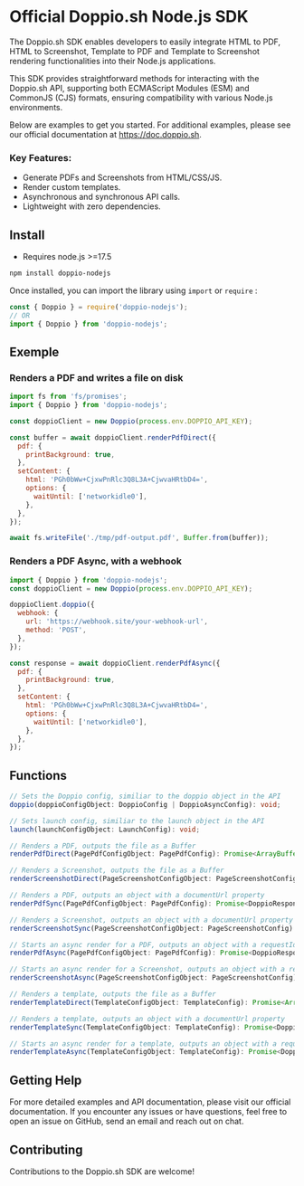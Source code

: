 # Official Doppio.sh Node.js SDK

The Doppio.sh SDK enables developers to easily integrate HTML to PDF, HTML to Screenshot, Template to PDF and Template to Screenshot rendering functionalities into their Node.js applications.

This SDK provides straightforward methods for interacting with the Doppio.sh API, supporting both ECMAScript Modules (ESM) and CommonJS (CJS) formats, ensuring compatibility with various Node.js environments.

Below are examples to get you started. For additional examples, please see our official documentation at https://doc.doppio.sh.

### Key Features:

- Generate PDFs and Screenshots from HTML/CSS/JS.
- Render custom templates.
- Asynchronous and synchronous API calls.
- Lightweight with zero dependencies.

## Install

- Requires node.js >=17.5

```sh
npm install doppio-nodejs
```

Once installed, you can import the library using `import` or `require` :

```js
const { Doppio } = require('doppio-nodejs');
// OR
import { Doppio } from 'doppio-nodejs';
```

## Exemple

### Renders a PDF and writes a file on disk

```js
import fs from 'fs/promises';
import { Doppio } from 'doppio-nodejs';

const doppioClient = new Doppio(process.env.DOPPIO_API_KEY);

const buffer = await doppioClient.renderPdfDirect({
  pdf: {
    printBackground: true,
  },
  setContent: {
    html: 'PGh0bWw+CjxwPnRlc3Q8L3A+CjwvaHRtbD4=',
    options: {
      waitUntil: ['networkidle0'],
    },
  },
});

await fs.writeFile('./tmp/pdf-output.pdf', Buffer.from(buffer));
```

### Renders a PDF Async, with a webhook

```js
import { Doppio } from 'doppio-nodejs';
const doppioClient = new Doppio(process.env.DOPPIO_API_KEY);

doppioClient.doppio({
  webhook: {
    url: 'https://webhook.site/your-webhook-url',
    method: 'POST',
  },
});

const response = await doppioClient.renderPdfAsync({
  pdf: {
    printBackground: true,
  },
  setContent: {
    html: 'PGh0bWw+CjxwPnRlc3Q8L3A+CjwvaHRtbD4=',
    options: {
      waitUntil: ['networkidle0'],
    },
  },
});
```

## Functions

```ts
// Sets the Doppio config, similiar to the doppio object in the API
doppio(doppioConfigObject: DoppioConfig | DoppioAsyncConfig): void;

// Sets launch config, similiar to the launch object in the API
launch(launchConfigObject: LaunchConfig): void;

// Renders a PDF, outputs the file as a Buffer
renderPdfDirect(PagePdfConfigObject: PagePdfConfig): Promise<ArrayBuffer>;

// Renders a Screenshot, outputs the file as a Buffer
renderScreenshotDirect(PageScreenshotConfigObject: PageScreenshotConfig): Promise<ArrayBuffer>;

// Renders a PDF, outputs an object with a documentUrl property
renderPdfSync(PagePdfConfigObject: PagePdfConfig): Promise<DoppioResponse>;

// Renders a Screenshot, outputs an object with a documentUrl property
renderScreenshotSync(PageScreenshotConfigObject: PageScreenshotConfig): Promise<DoppioResponse>;

// Starts an async render for a PDF, outputs an object with a requestId property
renderPdfAsync(PagePdfConfigObject: PagePdfConfig): Promise<DoppioResponseAsync>;

// Starts an async render for a Screenshot, outputs an object with a requestId property
renderScreenshotAsync(PageScreenshotConfigObject: PageScreenshotConfig): Promise<DoppioResponseAsync>;

// Renders a template, outputs the file as a Buffer
renderTemplateDirect(TemplateConfigObject: TemplateConfig): Promise<ArrayBuffer>;

// Renders a template, outputs an object with a documentUrl property
renderTemplateSync(TemplateConfigObject: TemplateConfig): Promise<DoppioResponse>;

// Starts an async render for a template, outputs an object with a requestId property
renderTemplateAsync(TemplateConfigObject: TemplateConfig): Promise<DoppioResponseAsync>;
```

## Getting Help

For more detailed examples and API documentation, please visit our official documentation. If you encounter any issues or have questions, feel free to open an issue on GitHub, send an email and reach out on chat.

## Contributing

Contributions to the Doppio.sh SDK are welcome!

